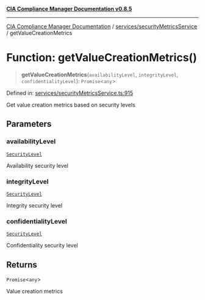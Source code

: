 [**CIA Compliance Manager Documentation v0.8.5**](../../../README.md)

***

[CIA Compliance Manager Documentation](../../../modules.md) / [services/securityMetricsService](../README.md) / getValueCreationMetrics

# Function: getValueCreationMetrics()

> **getValueCreationMetrics**(`availabilityLevel`, `integrityLevel`, `confidentialityLevel`): `Promise`\<`any`\>

Defined in: [services/securityMetricsService.ts:915](https://github.com/Hack23/cia-compliance-manager/blob/4f2006283e1cd56feb8daea1f810b2bc8c1b1d1b/src/services/securityMetricsService.ts#L915)

Get value creation metrics based on security levels

## Parameters

### availabilityLevel

[`SecurityLevel`](../../../index/type-aliases/SecurityLevel.md)

Availability security level

### integrityLevel

[`SecurityLevel`](../../../index/type-aliases/SecurityLevel.md)

Integrity security level

### confidentialityLevel

[`SecurityLevel`](../../../index/type-aliases/SecurityLevel.md)

Confidentiality security level

## Returns

`Promise`\<`any`\>

Value creation metrics
